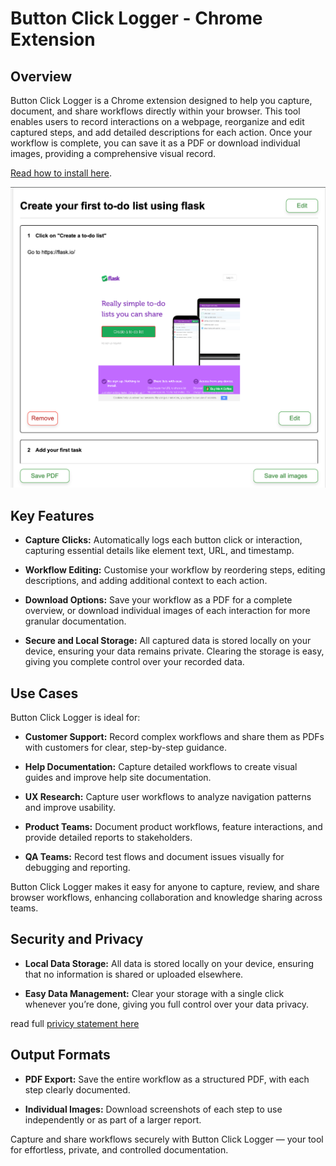 # Button Click Logger \- Chrome Extension

## Overview

Button Click Logger is a Chrome extension designed to help you capture, document, and share workflows directly within your browser. This tool enables users to record interactions on a webpage, reorganize and edit captured steps, and add detailed descriptions for each action. Once your workflow is complete, you can save it as a PDF or download individual images, providing a comprehensive visual record.

[Read how to install here](./how%20to%20install.md).

![pause button, clear log button, list of entries, view flow button](images/image_1.png)

## Key Features

* **Capture Clicks:** Automatically logs each button click or interaction, capturing essential details like element text, URL, and timestamp.

* **Workflow Editing:** Customise your workflow by reordering steps, editing descriptions, and adding additional context to each action.

* **Download Options:** Save your workflow as a PDF for a complete overview, or download individual images of each interaction for more granular documentation.

* **Secure and Local Storage:** All captured data is stored locally on your device, ensuring your data remains private. Clearing the storage is easy, giving you complete control over your recorded data.

## Use Cases

Button Click Logger is ideal for:

* **Customer Support:** Record complex workflows and share them as PDFs with customers for clear, step-by-step guidance.

* **Help Documentation:** Capture detailed workflows to create visual guides and improve help site documentation.

* **UX Research:** Capture user workflows to analyze navigation patterns and improve usability.

* **Product Teams:** Document product workflows, feature interactions, and provide detailed reports to stakeholders.

* **QA Teams:** Record test flows and document issues visually for debugging and reporting.

Button Click Logger makes it easy for anyone to capture, review, and share browser workflows, enhancing collaboration and knowledge sharing across teams.

## Security and Privacy

* **Local Data Storage:** All data is stored locally on your device, ensuring that no information is shared or uploaded elsewhere.

* **Easy Data Management:** Clear your storage with a single click whenever you’re done, giving you full control over your data privacy.

read full [privicy statement here](./Privicy%20Statement.md)

## Output Formats

* **PDF Export:** Save the entire workflow as a structured PDF, with each step clearly documented.

* **Individual Images:** Download screenshots of each step to use independently or as part of a larger report.

Capture and share workflows securely with Button Click Logger — your tool for effortless, private, and controlled documentation.
